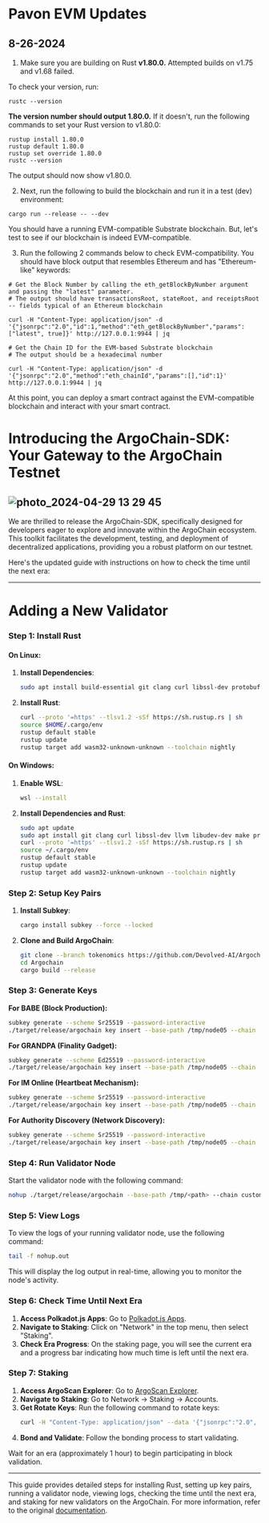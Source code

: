 # Pavon EVM Updates 

## 8-26-2024

1. Make sure you are building on Rust **v1.80.0.** Attempted builds on v1.75 and v1.68 failed. 

To check your version, run:
```
rustc --version
```

**The version number should output 1.80.0.**  If it doesn't, run the following commands to set your Rust version to v1.80.0:

```
rustup install 1.80.0
rustup default 1.80.0
rustup set override 1.80.0
rustc --version
```

The output should now show v1.80.0.

2. Next, run the following to build the blockchain and run it in a test (dev) environment:

```
cargo run --release -- --dev
```

You should have a running EVM-compatible Substrate blockchain. But, let's test to see if our blockchain is indeed EVM-compatible.

3. Run the following 2 commands below to check EVM-compatibility. You should have block output that resembles Ethereum and has "Ethereum-like" keywords:

```
# Get the Block Number by calling the eth_getBlockByNumber argument and passing the "latest" parameter.
# The output should have transactionsRoot, stateRoot, and receiptsRoot -- fields typical of an Ethereum blockchain
 
curl -H "Content-Type: application/json" -d '{"jsonrpc":"2.0","id":1,"method":"eth_getBlockByNumber","params":["latest", true]}' http://127.0.0.1:9944 | jq

# Get the Chain ID for the EVM-based Substrate blockchain
# The output should be a hexadecimal number

curl -H "Content-Type: application/json" -d '{"jsonrpc":"2.0","method":"eth_chainId","params":[],"id":1}' http://127.0.0.1:9944 | jq
```

At this point, you can deploy a smart contract against the EVM-compatible blockchain and interact with your smart contract.



# Introducing the ArgoChain-SDK: Your Gateway to the ArgoChain Testnet
![photo_2024-04-29 13 29 45](https://github.com/Devolved-AI/Argochain/assets/96510238/9989a2c0-dbdf-4baa-b8fc-54e3c75f7445)
------------------
We are thrilled to release the ArgoChain-SDK, specifically designed for developers eager to explore and innovate within the ArgoChain ecosystem. This toolkit facilitates the development, testing, and deployment of decentralized applications, providing you a robust platform on our testnet.

Here's the updated guide with instructions on how to check the time until the next era:

---

# Adding a New Validator

### Step 1: Install Rust

#### On Linux:

1. **Install Dependencies**:
   ```bash
   sudo apt install build-essential git clang curl libssl-dev protobuf-compiler
   ```
2. **Install Rust**:
   ```bash
   curl --proto '=https' --tlsv1.2 -sSf https://sh.rustup.rs | sh
   source $HOME/.cargo/env
   rustup default stable
   rustup update
   rustup target add wasm32-unknown-unknown --toolchain nightly
   ```

#### On Windows:

1. **Enable WSL**:
   ```bash
   wsl --install
   ```
2. **Install Dependencies and Rust**:
   ```bash
   sudo apt update
   sudo apt install git clang curl libssl-dev llvm libudev-dev make protobuf-compiler
   curl --proto '=https' --tlsv1.2 -sSf https://sh.rustup.rs | sh
   source ~/.cargo/env
   rustup default stable
   rustup update
   rustup target add wasm32-unknown-unknown --toolchain nightly
   ```

### Step 2: Setup Key Pairs

1. **Install Subkey**:
   ```bash
   cargo install subkey --force --locked
   ```

2. **Clone and Build ArgoChain**:
   ```bash
   git clone --branch tokenomics https://github.com/Devolved-AI/Argochain.git
   cd Argochain
   cargo build --release
   ```

### Step 3: Generate Keys

**For BABE (Block Production):**
```bash
subkey generate --scheme Sr25519 --password-interactive
./target/release/argochain key insert --base-path /tmp/node05 --chain ./customSpecRaw.json --scheme Sr25519 --suri <Secret Seed> --password-interactive --key-type babe
```

**For GRANDPA (Finality Gadget):**
```bash
subkey generate --scheme Ed25519 --password-interactive
./target/release/argochain key insert --base-path /tmp/node05 --chain ./customSpecRaw.json --scheme Ed25519 --suri <Secret Seed> --password-interactive --key-type gran
```

**For IM Online (Heartbeat Mechanism):**
```bash
subkey generate --scheme Sr25519 --password-interactive
./target/release/argochain key insert --base-path /tmp/node05 --chain ./customSpecRaw.json --scheme Sr25519 --suri <Secret Seed> --password-interactive --key-type imon
```

**For Authority Discovery (Network Discovery):**
```bash
subkey generate --scheme Sr25519 --password-interactive
./target/release/argochain key insert --base-path /tmp/node05 --chain ./customSpecRaw.json --scheme Sr25519 --suri <Secret Seed> --password-interactive --key-type audi
```

### Step 4: Run Validator Node

Start the validator node with the following command:
```bash
nohup ./target/release/argochain --base-path /tmp/<path> --chain customSpecRaw.json --port <port> --rpc-port <rpc port> --telemetry-url "wss://telemetry.polkadot.io/submit/ 0" --name <name> --validator --rpc-methods Unsafe --unsafe-rpc-external --rpc-max-connections 15000 --rpc-cors all &
```

### Step 5: View Logs

To view the logs of your running validator node, use the following command:
```bash
tail -f nohup.out
```
This will display the log output in real-time, allowing you to monitor the node's activity.

### Step 6: Check Time Until Next Era

1. **Access Polkadot.js Apps**: Go to [Polkadot.js Apps](https://polkadot.js.org/apps/).
2. **Navigate to Staking**: Click on "Network" in the top menu, then select "Staking".
3. **Check Era Progress**: On the staking page, you will see the current era and a progress bar indicating how much time is left until the next era.

### Step 7: Staking

1. **Access ArgoScan Explorer**: Go to [ArgoScan Explorer](https://explorer.argoscan.net/).
2. **Navigate to Staking**: Go to Network -> Staking -> Accounts.
3. **Get Rotate Keys**: Run the following command to rotate keys:
   ```bash
   curl -H "Content-Type: application/json" --data '{"jsonrpc":"2.0", "method":"author_rotateKeys", "params":[], "id":1}' http://localhost:<rpc port>
   ```
4. **Bond and Validate**: Follow the bonding process to start validating.

Wait for an era (approximately 1 hour) to begin participating in block validation.

---

This guide provides detailed steps for installing Rust, setting up key pairs, running a validator node, viewing logs, checking the time until the next era, and staking for new validators on the ArgoChain. For more information, refer to the original [documentation](https://github.com/mitun567/Docs/blob/main/Add_Validator.md).
